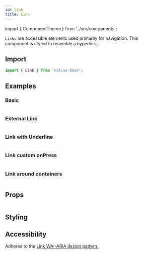 ```yaml
---
id: link
title: Link
---
```


import { ComponentTheme } from '../src/components';

`Links` are accessible elements used primarily for navigation. This component is styled to resemble a hyperlink.

## **Import**

```jsx
import { Link } from 'native-base';
```

## Examples

### Basic

```ComponentSnackPlayer path=primitives,Link,Basic.tsx

```

### External Link

```ComponentSnackPlayer path=primitives,Link,ExternalLink.tsx

```

### Link with Underline

```ComponentSnackPlayer path=primitives,Link,UnderlineLink.tsx

```

### Link custom onPress

```ComponentSnackPlayer path=primitives,Link,CustomOnPress.tsx

```

### Link around containers

```ComponentSnackPlayer path=primitives,Link,CompositeLink.tsx

```

## Props

```ComponentPropTable path=primitives,Link,index.tsx

```

<!--
Link implements **[Box](box.md)**, so all the Box Props can be passed to it.

| Name       | Type     | Description                               | Default |
| ---------- | -------- | ----------------------------------------- | ------- |
| isExternal | boolean  | If true, the link will open in a browser. | -       |
| onClick    | function | Function called when the link is clicked. | -       | -->

## Styling

<ComponentTheme name="link" />

## Accessibility

Adheres to the [Link WAI-ARIA design pattern.](https://www.w3.org/TR/wai-aria-practices-1.2/#link)